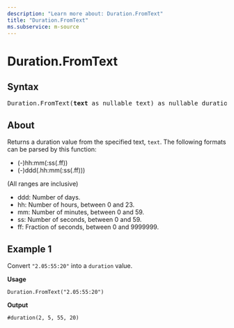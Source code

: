 ```yaml
---
description: "Learn more about: Duration.FromText"
title: "Duration.FromText"
ms.subservice: m-source
---
```

# Duration.FromText

## Syntax

<pre>
Duration.FromText(<b>text</b> as nullable text) as nullable duration
</pre>
  
## About

Returns a duration value from the specified text, `text`. The following formats can be parsed by this function:

* (-)hh:mm(:ss(.ff))
* (-)ddd(.hh:mm(:ss(.ff)))

(All ranges are inclusive)

* ddd: Number of days.
* hh: Number of hours, between 0 and 23.
* mm: Number of minutes, between 0 and 59.
* ss: Number of seconds, between 0 and 59.
* ff: Fraction of seconds, between 0 and 9999999.

## Example 1

Convert `"2.05:55:20"` into a `duration` value.

**Usage**

```powerquery-m
Duration.FromText("2.05:55:20")
```

**Output**

`#duration(2, 5, 55, 20)`
